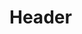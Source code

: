 <!-- TITLE: V1 Report - Implementation Manual V 2 -->
<!-- SUBTITLE: A quick summary of V 1 Report Implementation Manual V 2 -->

# Header